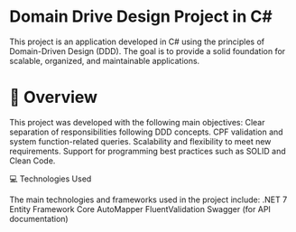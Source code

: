 # Domain Drive Design Project in C#
This project is an application developed in C# using the principles of Domain-Driven Design (DDD). The goal is to provide a solid foundation for scalable, organized, and maintainable applications.

# 📖 Overview
This project was developed with the following main objectives:
Clear separation of responsibilities following DDD concepts.
CPF validation and system function-related queries.
Scalability and flexibility to meet new requirements.
Support for programming best practices such as SOLID and Clean Code.

💻 Technologies Used

The main technologies and frameworks used in the project include:
.NET 7
Entity Framework Core
AutoMapper
FluentValidation
Swagger (for API documentation)
